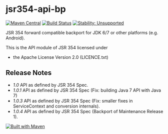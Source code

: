 jsr354-api-bp
==================
[![Maven Central](https://maven-badges.herokuapp.com/maven-central/javax.money/money-api-bp/badge.svg)](https://maven-badges.herokuapp.com/maven-central/javax.money/money-api-bp)
[![Build Status](https://travis-ci.com/JavaMoney/jsr354-api-bp.svg?branch=master)](https://travis-ci.com/JavaMoney/jsr354-api-bp)
[![Stability: Unsupported](https://masterminds.github.io/stability/unsupported.svg)](https://masterminds.github.io/stability/unsupported.html)

JSR 354 forward compatible backport for JDK 6/7 or other platforms (e.g. Android).

This is the API module of JSR 354 licensed under
- the Apache License Version 2.0 (LICENCE.txt)

Release Notes
-------------

- *1.0*    API as defined by JSR 354 Spec.
- *1.0.1*  API as defined by JSR 354 Spec (Fix: building Java 7 API with Java 7)
- *1.0.3*  API as defined by JSR 354 Spec (Fix: smaller fixes in ServiceContext and conversion internals).
- *1.0.4*  API as defined by JSR 354 Spec (Backport of Maintenance Release 1).


[![Built with Maven](http://maven.apache.org/images/logos/maven-feather.png)](http://maven.org/)
